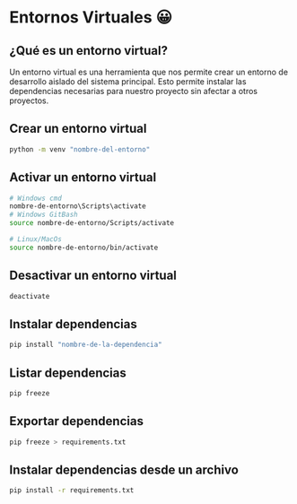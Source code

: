 # Entornos Virtuales 😀

## ¿Qué es un entorno virtual?

Un entorno virtual es una herramienta que nos permite crear un entorno de desarrollo aislado del sistema principal. Esto permite instalar las dependencias necesarias para nuestro proyecto sin afectar a otros proyectos.

## Crear un entorno virtual

```bash
python -m venv "nombre-del-entorno"
```

## Activar un entorno virtual

```bash
# Windows cmd
nombre-de-entorno\Scripts\activate
# Windows GitBash
source nombre-de-entorno/Scripts/activate

# Linux/MacOs
source nombre-de-entorno/bin/activate
```

## Desactivar un entorno virtual

```bash
deactivate
```

## Instalar dependencias

```bash
pip install "nombre-de-la-dependencia"
```

## Listar dependencias

```bash
pip freeze
```

## Exportar dependencias

```bash
pip freeze > requirements.txt
```

## Instalar dependencias desde un archivo

```bash
pip install -r requirements.txt
```